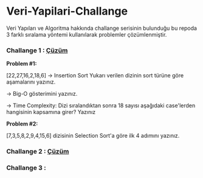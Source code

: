 # Veri-Yapilari-Challange
Veri Yapıları ve Algoritma hakkında challange serisinin bulunduğu bu repoda 3 farklı sıralama yöntemi kullanılarak problemler çözümlenmiştir.


### Challange 1 : [Çüzüm](https://github.com/dmrdvn/Veri-Yapilari-Challange/blob/main/challange1.md)

**Problem #1:**  

[22,27,16,2,18,6] -> Insertion Sort
Yukarı verilen dizinin sort türüne göre aşamalarını yazınız.

-> Big-O gösterimini yazınız.

-> Time Complexity: Dizi sıralandıktan sonra 18 sayısı aşağıdaki case'lerden hangisinin kapsamına girer? Yazınız

 **Problem #2:**
 
 [7,3,5,8,2,9,4,15,6] dizisinin Selection Sort'a göre ilk 4 adımını yazınız.
 

### Challange 2 : [Çüzüm](https://github.com/dmrdvn/Veri-Yapilari-Challange/blob/main/challange2.md)


### Challange 3 :
